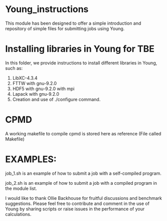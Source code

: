 # Young_instructions
This module has been designed to offer a simple introduction and repository of simple files for submitting jobs using Young.

# Installing libraries in Young for TBE

In this folder, we provide instructions to install different libraries in Young, such as:

1. LibXC-4.3.4
2. FTTW with gnu-9.2.0 
3. HDF5 with gnu-9.2.0 with mpi 
4. Lapack with gnu-9.2.0 
5. Creation and use of ./configure command.

# CPMD

A working makefile to compile cpmd is stored here as reference (File called Makefile)

# EXAMPLES:

job_1.sh is an example of how to submit a job with a self-compiled program.

job_2.sh is an example of how to submit a job with a compiled program in the module list.


I would like to thank Ollie Backhouse for fruitful discussions and benchmark suggestions.
Please feel free to contribute and comment in the use of Young by sharing scripts or 
raise issues in the performance of your calculations.

